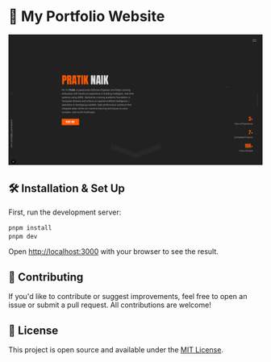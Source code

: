 # 🚀 My Portfolio Website

![image](https://github.com/thepratiknaik/portfolio/blob/main/public/projects/images/portfolio-screenshot.png)

## 🛠 Installation & Set Up

First, run the development server:

```bash
pnpm install
pnpm dev
```

Open [http://localhost:3000](http://localhost:3000) with your browser to see the result.

## 🤝 Contributing
If you'd like to contribute or suggest improvements, feel free to open an issue or submit a pull request. All contributions are welcome!

## 📄 License
This project is open source and available under the [MIT License](https://github.com/thepratiknaik/portfolio).
